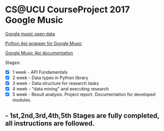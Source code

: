 # CS@UCU CourseProject 2017 Google Music

[Google music open data](http://music.google.com/)

[Python Api wrapper for Google Music](http://code.google.com/p/pymaps/)

[Google Music Api documentation](https://developers.google.com/sheets/)


Stages:
- [X] 1 week - API Fundamentals
- [X] 2 week - Data types in Python library
- [X] 3 week - Data structure for research tasks
- [X] 4 week - "data mining" and executing research
- [X] 5 week - Result analysis. Project report. Documentation for developed modules.

## - 1st,2nd,3rd,4th,5th Stages are fully completed, all instructions are followed.


